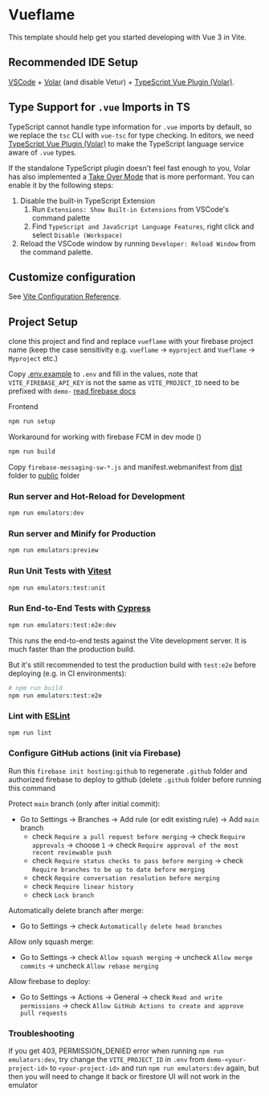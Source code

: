 # Vueflame

This template should help get you started developing with Vue 3 in Vite.

## Recommended IDE Setup

[VSCode](https://code.visualstudio.com/) + [Volar](https://marketplace.visualstudio.com/items?itemName=Vue.volar) (and disable Vetur) + [TypeScript Vue Plugin (Volar)](https://marketplace.visualstudio.com/items?itemName=Vue.vscode-typescript-vue-plugin).

## Type Support for `.vue` Imports in TS

TypeScript cannot handle type information for `.vue` imports by default, so we replace the `tsc` CLI with `vue-tsc` for type checking. In editors, we need [TypeScript Vue Plugin (Volar)](https://marketplace.visualstudio.com/items?itemName=Vue.vscode-typescript-vue-plugin) to make the TypeScript language service aware of `.vue` types.

If the standalone TypeScript plugin doesn't feel fast enough to you, Volar has also implemented a [Take Over Mode](https://github.com/johnsoncodehk/volar/discussions/471#discussioncomment-1361669) that is more performant. You can enable it by the following steps:

1. Disable the built-in TypeScript Extension
    1) Run `Extensions: Show Built-in Extensions` from VSCode's command palette
    2) Find `TypeScript and JavaScript Language Features`, right click and select `Disable (Workspace)`
2. Reload the VSCode window by running `Developer: Reload Window` from the command palette.

## Customize configuration

See [Vite Configuration Reference](https://vitejs.dev/config/).

## Project Setup

clone this project and find and replace `vueflame` with your firebase project name (keep the case sensitivity e.g. `vueflame` -> `myproject` and `Vueflame` -> `Myproject` etc.)

Copy [.env.example](.env.example) to `.env` and fill in the values, note that `VITE_FIREBASE_API_KEY` is not the same as `VITE_PROJECT_ID` need to be prefixed with `demo-` [read firebase docs](https://firebase.google.com/docs/emulator-suite/connect_functions#:~:text=Project%20IDs%20for%20demo%20projects,use%20demo%20projects%20wherever%20possible.)

Frontend
```sh
npm run setup
```

Workaround for working with firebase FCM in dev mode ()
```sh
npm run build
```
Copy `firebase-messaging-sw-*.js` and manifest.webmanifest from [dist](dist) folder 
to [public](public) folder

### Run server and Hot-Reload for Development

```sh
npm run emulators:dev
```

### Run server and Minify for Production

```sh
npm run emulators:preview
```

### Run Unit Tests with [Vitest](https://vitest.dev/)

```sh
npm run emulators:test:unit
```

### Run End-to-End Tests with [Cypress](https://www.cypress.io/)

```sh
npm run emulators:test:e2e:dev
```

This runs the end-to-end tests against the Vite development server.
It is much faster than the production build.

But it's still recommended to test the production build with `test:e2e` before deploying (e.g. in CI environments):

```sh
# npm run build
npm run emulators:test:e2e
```

### Lint with [ESLint](https://eslint.org/)

```sh
npm run lint
```

### Configure GitHub actions (init via Firebase)
Run this `firebase init hosting:github` to regenerate `.github` folder and authorized firebase to deploy to github (delete `.github` folder before running this command

Protect `main` branch (only after initial commit):
* Go to Settings -> Branches -> Add rule (or edit existing rule) -> Add `main` branch
   * check `Require a pull request before merging` -> check `Require approvals` -> choose `1` -> check `Require approval of the most recent reviewable push`
   * check `Require status checks to pass before merging` -> check `Require branches to be up to date before merging`
   * check `Require conversation resolution before merging`
   * check `Require linear history`
   * check `Lock branch`

Automatically delete branch after merge:
* Go to Settings -> check `Automatically delete head branches`

Allow only squash merge:
* Go to Settings -> check `Allow squash merging` -> uncheck `Allow merge commits` -> uncheck `Allow rebase merging`

Allow firebase to deploy:
* Go to Settings -> Actions -> General -> check `Read and write permissions` -> check `Allow GitHub Actions to create and approve pull requests`


### Troubleshooting
If you get 403, PERMISSION_DENIED error when running `npm run emulators:dev`, try change the `VITE_PROJECT_ID` in `.env` from `demo-<your-project-id>` to `<your-project-id>` and run `npm run emulators:dev` again,
but then you will need to change it back or firestore UI will not work in the emulator